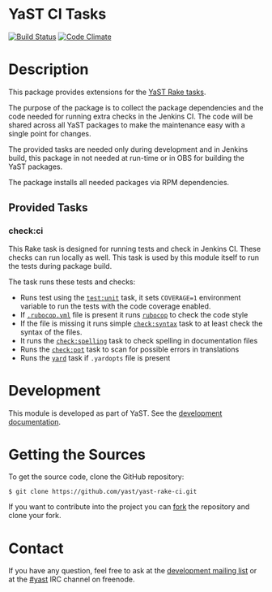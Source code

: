 
YaST CI Tasks
=============

[![Build Status](http://ci.opensuse.org/buildStatus/icon?job=yast-rake-ci-master)](http://ci.opensuse.org/view/Yast/job/yast-rake-ci-master/)
[![Code Climate](https://codeclimate.com/github/yast/yast-yast-rake-ci/badges/gpa.svg)](https://codeclimate.com/github/yast/yast-rake-ci)


Description
============

This package provides extensions for the [YaST Rake tasks](https://github.com/yast/yast-rake).

The purpose of the package is to collect the package dependencies and the code
needed for running extra checks in the Jenkins CI. The code will be shared
across all YaST packages to make the maintenance easy with a single point
for changes.

The provided tasks are needed only during development and in Jenkins build, this package
in not needed at run-time or in OBS for building the YaST packages.

The package installs all needed packages via RPM dependencies.

Provided Tasks
--------------

### check:ci ###

This Rake task is designed for running tests and check in Jenkins CI. These
checks can run locally as well. This task is used by this module itself to run
the tests during package build.

The task runs these tests and checks:

- Runs test using the [`test:unit`](https://github.com/yast/yast-rake#testunit)
  task, it sets `COVERAGE=1` environment variable to run the tests with the
  code coverage enabled.
- If [`.rubocop.yml`](https://github.com/bbatsov/rubocop/blob/master/config/default.yml)
  file is present it runs [`rubocop`](https://github.com/bbatsov/rubocop)
  to check the code style
- If the file is missing it runs simple [`check:syntax`](https://github.com/openSUSE/packaging_tasks#checksyntax)
  task to at least check the syntax of the files.
- It runs the [`check:spelling`](https://github.com/yast/yast-rake#checkspelling)
  task to check spelling in documentation files
- Runs the [`check:pot`](https://github.com/yast/yast-rake#checkpot) task
  to scan for possible errors in translations
- Runs the [`yard`](https://github.com/lsegal/yard) task if `.yardopts` file is present


Development
===========

This module is developed as part of YaST. See the
[development documentation](http://yastgithubio.readthedocs.org/en/latest/development/).


Getting the Sources
===================

To get the source code, clone the GitHub repository:

    $ git clone https://github.com/yast/yast-rake-ci.git

If you want to contribute into the project you can
[fork](https://help.github.com/articles/fork-a-repo/) the repository and clone your fork.


Contact
=======

If you have any question, feel free to ask at the [development mailing
list](http://lists.opensuse.org/yast-devel/) or at the
[#yast](https://webchat.freenode.net/?channels=%23yast) IRC channel on freenode.
